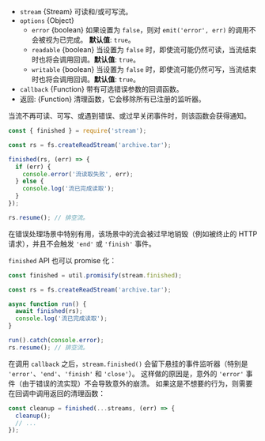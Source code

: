 <!-- YAML
added: v10.0.0
-->

* `stream` {Stream} 可读和/或可写流。
* `options` {Object}
  * `error` {boolean} 如果设置为 `false`，则对 `emit('error', err)` 的调用不会被视为已完成。 **默认值**: `true`。
  * `readable` {boolean} 当设置为 `false` 时，即使流可能仍然可读，当流结束时也将会调用回调。**默认值**: `true`。
  * `writable` {boolean} 当设置为 `false` 时，即使流可能仍然可写，当流结束时也将会调用回调。**默认值**: `true`。
* `callback` {Function} 带有可选错误参数的回调函数。
* 返回: {Function} 清理函数，它会移除所有已注册的监听器。

当流不再可读、可写、或遇到错误、或过早关闭事件时，则该函数会获得通知。

```js
const { finished } = require('stream');

const rs = fs.createReadStream('archive.tar');

finished(rs, (err) => {
  if (err) {
    console.error('流读取失败', err);
  } else {
    console.log('流已完成读取');
  }
});

rs.resume(); // 排空流。
```

在错误处理场景中特别有用，该场景中的流会被过早地销毁（例如被终止的 HTTP 请求），并且不会触发 `'end'` 或 `'finish'` 事件。

`finished` API 也可以 promise 化：

```js
const finished = util.promisify(stream.finished);

const rs = fs.createReadStream('archive.tar');

async function run() {
  await finished(rs);
  console.log('流已完成读取');
}

run().catch(console.error);
rs.resume(); // 排空流。
```

在调用 `callback` 之后，`stream.finished()` 会留下悬挂的事件监听器（特别是 `'error'`、`'end'`、`'finish'` 和 `'close'`）。
这样做的原因是，意外的 `'error'` 事件（由于错误的流实现）不会导致意外的崩溃。
如果这是不想要的行为，则需要在回调中调用返回的清理函数：

```js
const cleanup = finished(...streams, (err) => {
  cleanup();
  // ...
});
```


